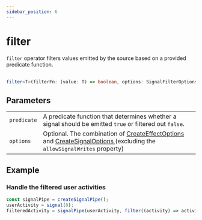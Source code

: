 ```yaml
---
sidebar_position: 6
---
```


# filter

<code>filter</code> operator filters values emitted by the source based on a provided predicate function.
<br/><br/>

```ts
filter<T>(filterFn: (value: T) => boolean, options: SignalFilterOptions<T> = {}): T
```

## Parameters

<table>
  <tbody>
    <tr>
      <td>
        <code>predicate</code>
      </td>
      <td>A predicate function that determines whether a signal should be emitted <code>true</code> or filtered out <code>false</code>.</td>
    </tr>
    <tr>
      <td> 
        <code>options</code>
      </td>
      <td>
        Optional.
        The combination of
        <a target="_blank" href="https://angular.io/api/core/CreateEffectOptions"> CreateEffectOptions </a> and 
        <a target="_blank" href="https://angular.io/api/core/CreateSignalOptions"> CreateSignalOptions </a>
        (excluding the <code>allowSignalWrites</code> property)
      </td>
    </tr>
  </tbody>
</table>

## Example

### Handle the filtered user activities

```ts
const signalPipe = createSignalPipe();
userActivity = signal(0);
filteredActivity = signalPipe(userActivity, filter((activity) => activity !== 'Inactive');
```
